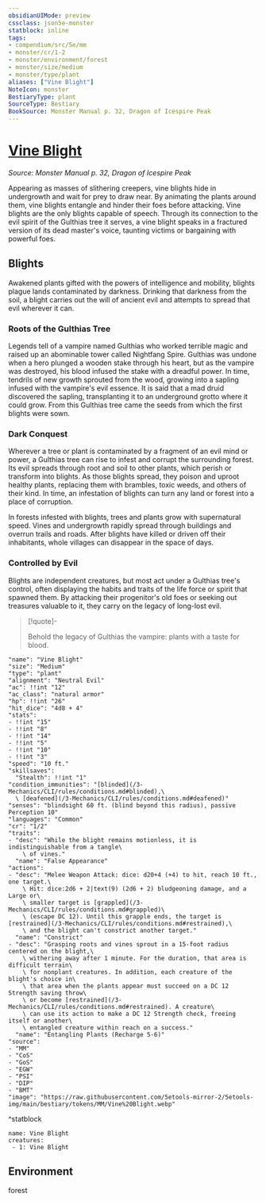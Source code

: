 ```yaml
---
obsidianUIMode: preview
cssclass: json5e-monster
statblock: inline
tags:
- compendium/src/5e/mm
- monster/cr/1-2
- monster/environment/forest
- monster/size/medium
- monster/type/plant
aliases: ["Vine Blight"]
NoteIcon: monster
BestiaryType: plant
SourceType: Bestiary
BookSource: Monster Manual p. 32, Dragon of Icespire Peak
---
```

# [Vine Blight](3-Mechanics\CLI\bestiary\plant/vine-blight.md)
*Source: Monster Manual p. 32, Dragon of Icespire Peak*  

Appearing as masses of slithering creepers, vine blights hide in undergrowth and wait for prey to draw near. By animating the plants around them, vine blights entangle and hinder their foes before attacking. Vine blights are the only blights capable of speech. Through its connection to the evil spirit of the Gulthias tree it serves, a vine blight speaks in a fractured version of its dead master's voice, taunting victims or bargaining with powerful foes.

## Blights

Awakened plants gifted with the powers of intelligence and mobility, blights plague lands contaminated by darkness. Drinking that darkness from the soil, a blight carries out the will of ancient evil and attempts to spread that evil wherever it can.

### Roots of the Gulthias Tree

Legends tell of a vampire named Gulthias who worked terrible magic and raised up an abominable tower called Nightfang Spire. Gulthias was undone when a hero plunged a wooden stake through his heart, but as the vampire was destroyed, his blood infused the stake with a dreadful power. In time, tendrils of new growth sprouted from the wood, growing into a sapling infused with the vampire's evil essence. It is said that a mad druid discovered the sapling, transplanting it to an underground grotto where it could grow. From this Gulthias tree came the seeds from which the first blights were sown.

### Dark Conquest

Wherever a tree or plant is contaminated by a fragment of an evil mind or power, a Gulthias tree can rise to infest and corrupt the surrounding forest. Its evil spreads through root and soil to other plants, which perish or transform into blights. As those blights spread, they poison and uproot healthy plants, replacing them with brambles, toxic weeds, and others of their kind. In time, an infestation of blights can turn any land or forest into a place of corruption.

In forests infested with blights, trees and plants grow with supernatural speed. Vines and undergrowth rapidly spread through buildings and overrun trails and roads. After blights have killed or driven off their inhabitants, whole villages can disappear in the space of days.

### Controlled by Evil

Blights are independent creatures, but most act under a Gulthias tree's control, often displaying the habits and traits of the life force or spirit that spawned them. By attacking their progenitor's old foes or seeking out treasures valuable to it, they carry on the legacy of long-lost evil.

> [!quote]-  
> 
> Behold the legacy of Gulthias the vampire: plants with a taste for blood.


```statblock
"name": "Vine Blight"
"size": "Medium"
"type": "plant"
"alignment": "Neutral Evil"
"ac": !!int "12"
"ac_class": "natural armor"
"hp": !!int "26"
"hit_dice": "4d8 + 4"
"stats":
- !!int "15"
- !!int "8"
- !!int "14"
- !!int "5"
- !!int "10"
- !!int "3"
"speed": "10 ft."
"skillsaves":
  "Stealth": !!int "1"
"condition_immunities": "[blinded](/3-Mechanics/CLI/rules/conditions.md#blinded),\
  \ [deafened](/3-Mechanics/CLI/rules/conditions.md#deafened)"
"senses": "blindsight 60 ft. (blind beyond this radius), passive Perception 10"
"languages": "Common"
"cr": "1/2"
"traits":
- "desc": "While the blight remains motionless, it is indistinguishable from a tangle\
    \ of vines."
  "name": "False Appearance"
"actions":
- "desc": "Melee Weapon Attack: dice: d20+4 (+4) to hit, reach 10 ft., one target.\
    \ Hit: dice:2d6 + 2|text(9) (2d6 + 2) bludgeoning damage, and a Large or\
    \ smaller target is [grappled](/3-Mechanics/CLI/rules/conditions.md#grappled)\
    \ (escape DC 12). Until this grapple ends, the target is [restrained](/3-Mechanics/CLI/rules/conditions.md#restrained),\
    \ and the blight can't constrict another target."
  "name": "Constrict"
- "desc": "Grasping roots and vines sprout in a 15-foot radius centered on the blight,\
    \ withering away after 1 minute. For the duration, that area is difficult terrain\
    \ for nonplant creatures. In addition, each creature of the blight's choice in\
    \ that area when the plants appear must succeed on a DC 12 Strength saving throw\
    \ or become [restrained](/3-Mechanics/CLI/rules/conditions.md#restrained). A creature\
    \ can use its action to make a DC 12 Strength check, freeing itself or another\
    \ entangled creature within reach on a success."
  "name": "Entangling Plants (Recharge 5-6)"
"source":
- "MM"
- "CoS"
- "GoS"
- "EGW"
- "PSI"
- "DIP"
- "BMT"
"image": "https://raw.githubusercontent.com/5etools-mirror-2/5etools-img/main/bestiary/tokens/MM/Vine%20Blight.webp"
```
^statblock

```encounter-table
name: Vine Blight
creatures:
 - 1: Vine Blight
```

## Environment

forest
